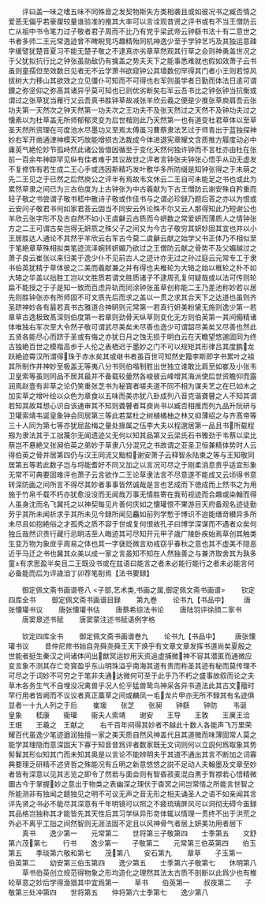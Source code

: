 <!-- { "loadSidebar": true } -->
　　评曰盖一味之嗜五味不同殊音之发契物斯失方类相袭且或如彼况书之臧否情之爱恶无偏乎若豪厘较量谁验准的推其大率可以言诠观昔贤之评书或有不当王僧防云亡从祖中书令笔力过子敬者君子周而不比乃有党乎梁武帝云钟繇书法十有二意世之书者多师二王元常逸迹曾不睥睨竞巧趣精殆同机神逸少至于学钟艺巧及其独运意疎字缓譬犹楚音夏习不能无楚子敬之不逮真亦劣章草然观其行草之会则神勇盖世况之于父犹拟抗行比之钟张虽勍敌仍有擒盖之势夫天下之能事悉难就也假如效萧子云书虽则童孺但至效数日见者无不云学萧书欲窥钟公其墙数仞罕得其门者小王则若惊风拔树大力移山其欲效之立见僵仆可知而不可得也右军则虽学者日勤而体法日逺可谓鑚之弥坚仰之弥髙其诸异乎莫可知也已则优劣断矣右军云吾书比之钟张钟当抗衡或谓过之张草犹当雁行又云吾真书胜钟草故减张羊欣云羲之便是少推张草庾肩吾云张功夫第一天然次之钟天然第一功夫次之王功夫不及张天然过之天然不及钟功夫过之懐素以为杜草盖无所师郁郁灵变为后世楷则此乃天然第一也有道变杜君草体以至草圣天然所资理在可度池水尽墨功又至焉太傅虽习曹蔡隶法艺过于师青出于蓝独探神妙右军开凿通津神模天巧故能增损古法裁成今体进退宪章耀文含质推方履度动必中庸英气絶伦妙节孤峙然此诸公皆借因循至于变化天然何独许钟而不言杜亦由杜在张前一百余年神踪罕见纵有佳者难乎其议故世之评者言钟张夫钟张心悟手从动无虚发不复修饰有若生成二王心手或违因斯精巧发叶敷华多所防缀是知钟张得之于未萌之先二王见之于已然之后然庾公之评半有焉故韦文休云二王自可未能足之书也或此为累然草隶之间已为三古伯度为上古钟张为中古羲献为下古王僧防云谢安殊自矜重而轻子敬之书尝谓子敬书嵇中散诗子敬或作佳书与之谓必珍録乃题后荅之亦以为恨或云安问子敬君书何如家君荅云固当不同安云外论殊不尔又云人那得知此乃短谢公也羊欣云张字形不及古自然不如小王虞龢云古质而今妍数之常爱妍而薄质人之情钟张方之二王可谓古矣岂得无妍质之殊父子之间又为今古子敬穷其妍妙固其宜也并以小王居胜达人通论不其然乎羊欣云右军古今莫二虞龢云献之始学父书正体乃不相似至于笔絶章草殊相拟类笔迹流泽婉转妍媚乃欲过之王僧防云献之骨势不及父媚越过之萧子良云崔张以来归美于逸少仆不见前古人之迹计亦无过之孙过庭云元常专工于隶书伯英犹精于草体彼之二美而羲献兼之并有得也夫椎轮为大辂之始以椎轮之朴不如大辂之华盖以拙胜工岂以文胜质若谓文胜质诸子不逮周孔复何疑哉或以法可传则轮扁不能授之于子是知一致而百虑异轨而同涂钟张虽草创称能二王乃差池称妙若以居先则胜钟张亦有所师固不可文质先后而求之盖以一贯之求其合天下之达道也虽则齐圣跻神妙各有最若真书古雅道合神眀则元常第一若真行妍美粉黛无施则逸少第一若章草古逸极致髙深则伯度第一若章则劲骨天纵草则变化无方则伯英第一其间僃精诸体唯独右军次至大令然子敬可谓武尽美矣未尽善也逸少可谓韶尽美矣又尽善也然此五贤各能尽心而跻于圣或有侮之亦犹日月之蚀无损于眀白云在天瞻望悠邈固同为终古独絶百世之模楷高歩于人伦之表栖迟于墨妙之门不可以规矩其形律吕其度鹏龙跃絶迹霄汉所谓得珠于赤水矣其或继书者虽百世可知然史籀李斯即字书累叶之祖其所制作并神妙至极盖无等夷八分书则伯喈制胜出世独立谁敢比肩至如崔及小张韦卫皇索等虽则同品不居其最并不备载较量然各峻彼云峰增其海派使后世资瞻仰而露润焉赵壹有非草之论仍笑重张芝书为秘寳者嗟夫道不同不相为谋夫艺之在巳如木之加实草之增叶绘以众色为章食以五味而美亦犹八卦成列八音克谐聋瞽之人不知其谓若知其故耳想心识自该通审其不知则聋瞽者耳庾尚书以臧否相推而列九品升阮研与卫瓘索靖韦诞皇象钟会同居第三等此若棠杜之树植橘柚之林又抑薄绍之与齐髙帝等三十人同为第七等亦犹屈盐梅之量处掾属之伍李大夫以程邈居第一品且书所载程剏为隶法其于工拙蔑尔无闻遗迹又无何以知其品第又云梁氏石书雅劲于韦蔡以梁比蔡岂不悬絶又张昶伯英之弟妙于草隶八分混兄之书故谓之亚圣卫恒兼精体势时人云得伯英之骨并居第四仍与汉王同流又黜桓谢安萧子云释智永陆柬之等与王知敬同居第五等若此数子岂与埒能耆好不同又加之以言况可尽之于刚柔消息贵乎适宜形象无常不可典要固难评也萧子云言欲作二王论草隶法言不尽意遂不能成又云顷得书意转深防画之间所言不得尽其妙者事事皆然诚哉是言也艺成而下徳成而上然书之为用施于竹帛千载不朽亦犹愈没没而无闻哉万事无情胜寄在我茍视迹而合趣或染翰而得人虽身沈而名飞冀托之以神契每见片善何庆如之懐瓘恨不果游目天府备观名迹徒勤劳乎其所未闻祈求乎其所未见今録所闻见麤如前列学慙于博识不迨能缮竒纉异多所未尽且如抱絶俗之才孤秀之质不容于世或复何恨故孔子曰博学深谋而不遇者众矣何独丘哉然识贵行藏行忌眀洁至人晦迹其可尽知开元甲子歳广陵卧疾始焉草创其触类生变万物为象庻乎周易之体也其一字褎贬微言劝戒窃乎春秋之意也其不虚美不隠恶近乎马迁之书也冀其众美以成一家之言虽知不知在人然独善之与兼济取舍其为孰多童有求思盈半矣且二王既没书或在兹语曰能言之者未必能行能行之者未必能言何必备能而后为评歳洎丁卯荐笔削焉【法书要録】

　　御定佩文斋书画谱卷八
<子部,艺术类,书画之属,御定佩文斋书画谱>
　　钦定四库全书
　　御定佩文斋书画谱目録
　　第九巻
　　论书九【书品中】
　　唐张懐瓘书议
　　唐张懐瓘书估
　　唐蔡希综法书论
　　唐陆羽评徐顔二家书
　　唐窦臮述书赋
　　唐窦蒙注述书赋语例字格

　　钦定四库全书
　　御定佩文斋书画谱巻九
　　论书九【书品中】
　　唐张懐瓘书议
　　昔仲尼修书始自尧舜尧舜王天下焕乎有文章文章发挥书道尚矣夏殷之世能者挺生秦汉之间诸体间出猷冥运妙用天资追虚捕微神不容其潜匿而通微应变言象不测其存亡竒寳盈乎东山明珠溢乎南海其道有贵而称圣其迹有秘而莫传理不可尽之于词妙不可穷之于笔非夫通达微何可至于此乎乃不朽之盛事故叙而论之夫草木各务生气不自埋没况禽兽乎况人伦乎猛兽鸷鸟神采各异书道法此其古文籀时罕行用者皆阙而不议议者真正藁草之间或麟凤一毛龙片甲亦无所不録其有名迹俱显者一十九人列之于后
　　崔瑗　　张芝　　张昶　　钟繇　　钟防
　　韦诞　　皇象　　嵇康　　衞瓘　　衞夫人索靖　　谢安　　王导　　王敦　　王廙王洽　　王珉　　王羲之　王献之
　　右千百年间得其妙者不越此十数人各能声飞万里荣耀百代虽逸少笔迹遒润独擅一家之美天质自然风神盖代且其道微而味薄固常人莫之能学其理隐而意深固天下寡于知音昔爲评者数家既无文词则何以立説何爲取象其势髣髴其形似知其门而未知其奥是以言论不能辨明夫于其道不通出其言不断加之词寡典要理乏研精不述贤哲之殊能况有丘明之新意悠悠之説不足动人夫翰墨及文章至妙者皆有深意以见其志览之即令了然若与面会则有智昏菽麦混白黒于胷襟若心悟精微圗古今于掌握妙之意出于物类之表幽深之理伏于杳冥之间岂常情之所能言世智之所能测非有独闻之聼独见之明不可议无声之音无形之相夫诵圣人之语不如亲闻其言评先贤之书必不能尽其深意有千年明镜可以照之不疲琉璃屏风可以洞彻无碍今虽録其品格岂独称其才能皆先其天性后其习学纵异形竒体辄以情理一贯终不出于洪荒之外必不离乎工拙之间然智则无涯法固不定且以风神骨气者居上妍美功用者居下
　　真书　　逸少第一　　元常第二　　世将第三子敬第四　　士季第五　　文舒第六茂第七
　　行书　　逸少第一　　子敬第二　　元常第三伯英第四　　伯玉第五　　季琰第六敬和第七　　茂第八　　安石第九
　　章草　　子玉第一　　伯英第二　　幼安第三伯玉第四　　逸少第五　　士季第六子敬第七　　休明第八
　　草书伯英创立规范得物象之形均造化之理然其法太古质不剖断以此爲少也有椎轮草意之妙后学得渔猎其中宜爲第一
　　草书　　伯英第一　　叔夜第二　　子敬第三处冲第四　　世将第五　　仲将第六士季第七　　逸少第八
